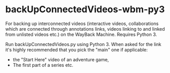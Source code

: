 # backUpConnectedVideos-wbm-py3
For backing up interconnected videos (interactive videos, collaborations which are connected through annotations links, videos linking to and linked from unlisted videos etc.) on the WayBack Machine. Requires Python 3.


Run backUpConnectedVideos.py using Python 3. 
When asked for the link it's highly recommended that you pick the "main" one if applicable:
* the "Start Here" video of an adventure game, 
* The first part of a series etc.
